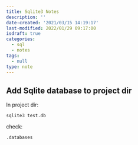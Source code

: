 ```yaml
---
title: Sqlite3 Notes
description: ''
date-created: '2021/03/15 14:19:17'
last-modified: 2022/01/29 09:17:00
isdraft: true
categories:
  - sql
  - notes
tags:
  - null
type: note
---
```


## Add Sqlite database to project dir

In project dir:

```shell
sqlite3 test.db
```

check:

```shell
.databases
```

